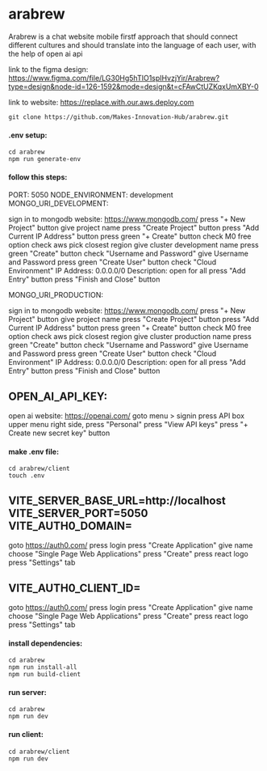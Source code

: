 # arabrew

Arabrew is a chat website mobile firstf approach that should connect different cultures and should translate into the language of each user, with the help of open ai api

link to the figma design: https://www.figma.com/file/LG30Hg5hTIO1spIHvzjYir/Arabrew?type=design&node-id=126-1592&mode=design&t=cFAwCtUZKqxUmXBY-0

link to website: https://replace.with.our.aws.deploy.com

```
git clone https://github.com/Makes-Innovation-Hub/arabrew.git
```

#### .env setup:

```
cd arabrew
npm run generate-env
```

#### follow this steps:

PORT: 5050
NODE_ENVIRONMENT: development
MONGO_URI_DEVELOPMENT:

sign in to mongodb website: https://www.mongodb.com/
press "+ New Project" button
give project name
press "Create Project" button
press "Add Current IP Address" button
press green "+ Create" button
check M0 free option
check aws
pick closest region
give cluster development name
press green "Create" button
check "Username and Password"
give Username and Password
press green "Create User" button
check "Cloud Environment"
IP Address: 0.0.0.0/0
Description: open for all
press "Add Entry" button
press "Finish and Close" button

MONGO_URI_PRODUCTION:

sign in to mongodb website: https://www.mongodb.com/
press "+ New Project" button
give project name
press "Create Project" button
press "Add Current IP Address" button
press green "+ Create" button
check M0 free option
check aws
pick closest region
give cluster production name
press green "Create" button
check "Username and Password"
give Username and Password
press green "Create User" button
check "Cloud Environment"
IP Address: 0.0.0.0/0
Description: open for all
press "Add Entry" button
press "Finish and Close" button

## OPEN_AI_API_KEY:

open ai website: https://openai.com/
goto menu > signin
press API box
upper menu right side, press "Personal"
press "View API keys"
press "+ Create new secret key" button

#### make .env file:

```
cd arabrew/client
touch .env
```

VITE_SERVER_BASE_URL=http://localhost
VITE_SERVER_PORT=5050
VITE_AUTH0_DOMAIN=
------------------
goto https://auth0.com/
press login
press "Create Application"
give name
choose "Single Page Web Applications"
press "Create"
press react logo
press "Settings" tab

VITE_AUTH0_CLIENT_ID=
---------------------
goto https://auth0.com/
press login
press "Create Application"
give name
choose "Single Page Web Applications"
press "Create"
press react logo
press "Settings" tab

#### install dependencies:
```
cd arabrew
npm run install-all
npm run build-client
```
#### run server:
```
cd arabrew
npm run dev
```
#### run client:
```
cd arabrew/client
npm run dev
```
